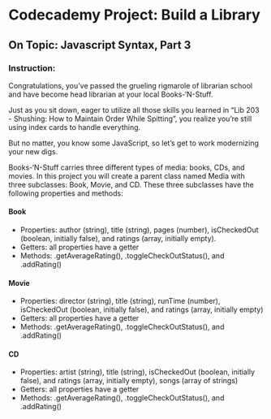 # Codecademy Project: Build a Library
## On Topic: Javascript Syntax, Part 3

### Instruction:
Congratulations, you’ve passed the grueling rigmarole of librarian school and have become head librarian at your local Books-‘N-Stuff.

Just as you sit down, eager to utilize all those skills you learned in “Lib 203 - Shushing: How to Maintain Order While Spitting”, you realize you’re still using index cards to handle everything.

But no matter, you know some JavaScript, so let’s get to work modernizing your new digs.

Books-‘N-Stuff carries three different types of media: books, CDs, and movies. In this project you will create a parent class named Media with three subclasses: Book, Movie, and CD. These three subclasses have the following properties and methods:

#### Book
* Properties: author (string), title (string), pages (number), isCheckedOut (boolean, initially false), and ratings (array, initially empty).
* Getters: all properties have a getter
* Methods: .getAverageRating(), .toggleCheckOutStatus(), and .addRating()

#### Movie
* Properties: director (string), title (string), runTime (number), isCheckedOut (boolean, initially false), and ratings (array, initially empty)
* Getters: all properties have a getter
* Methods: .getAverageRating(), .toggleCheckOutStatus(), and .addRating()

#### CD
* Properties: artist (string), title (string), isCheckedOut (boolean, initially false), and ratings (array, initially empty), songs (array of strings)
* Getters: all properties have a getter
* Methods: .getAverageRating(), .toggleCheckOutStatus(), and .addRating()